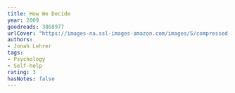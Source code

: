 ```yaml
---
title: How We Decide
year: 2009
goodreads: 3860977
urlCover: "https://images-na.ssl-images-amazon.com/images/S/compressed.photo.goodreads.com/books/1382946716i/3860977.jpg"
authors:
- Jonah Lehrer
tags:
- Psychology
- Self-help
rating: 3
hasNotes: false
---
```

